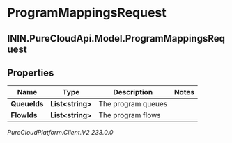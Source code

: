 # ProgramMappingsRequest

## ININ.PureCloudApi.Model.ProgramMappingsRequest

## Properties

|Name | Type | Description | Notes|
|------------ | ------------- | ------------- | -------------|
| **QueueIds** | **List&lt;string&gt;** | The program queues | |
| **FlowIds** | **List&lt;string&gt;** | The program flows | |



_PureCloudPlatform.Client.V2 233.0.0_
